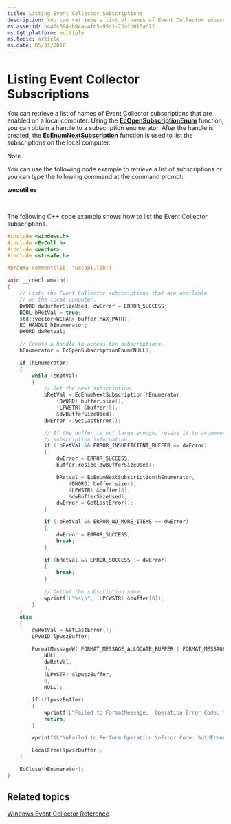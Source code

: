 ```yaml
---
title: Listing Event Collector Subscriptions
description: You can retrieve a list of names of Event Collector subscriptions that are enabled on a local computer.
ms.assetid: b44fc694-b94a-4fc5-95d1-72afb016ad72
ms.tgt_platform: multiple
ms.topic: article
ms.date: 05/31/2018
---
```


# Listing Event Collector Subscriptions

You can retrieve a list of names of Event Collector subscriptions that are enabled on a local computer. Using the [**EcOpenSubscriptionEnum**](/windows/desktop/api/Evcoll/nf-evcoll-ecopensubscriptionenum) function, you can obtain a handle to a subscription enumerator. After the handle is created, the [**EcEnumNextSubscription**](/windows/desktop/api/Evcoll/nf-evcoll-ecenumnextsubscription) function is used to list the subscriptions on the local computer.

> [!Note]
>
> You can use the following code example to retrieve a list of subscriptions or you can type the following command at the command prompt:
>
> **wecutil es**

 

The following C++ code example shows how to list the Event Collector subscriptions.


```C++
#include <windows.h>
#include <EvColl.h>
#include <vector>
#include <strsafe.h>

#pragma comment(lib, "wecapi.lib")

void __cdecl wmain()
{
    // Lists the Event Collector subscriptions that are available 
    // on the local computer.
    DWORD dwBufferSizeUsed, dwError = ERROR_SUCCESS;
    BOOL bRetVal = true;
    std::vector<WCHAR> buffer(MAX_PATH);
    EC_HANDLE hEnumerator;
    DWORD dwRetVal;

    // Create a handle to access the subscriptions.
    hEnumerator = EcOpenSubscriptionEnum(NULL);

    if (hEnumerator)
    {
        while (bRetVal)
        {
            // Get the next subscription.
            bRetVal = EcEnumNextSubscription(hEnumerator, 
                (DWORD) buffer.size(),
                (LPWSTR) &buffer[0],
                &dwBufferSizeUsed);
            dwError = GetLastError();

            // If the buffer is not large enough, resize it to accommodate the
            // subscription information.
            if (!bRetVal && ERROR_INSUFFICIENT_BUFFER == dwError)
            {
                dwError = ERROR_SUCCESS;
                buffer.resize(dwBufferSizeUsed);

                bRetVal = EcEnumNextSubscription(hEnumerator,
                    (DWORD) buffer.size(),
                    (LPWSTR) &buffer[0],
                    &dwBufferSizeUsed);
                dwError = GetLastError();
            }

            if (!bRetVal && ERROR_NO_MORE_ITEMS == dwError)
            {
                dwError = ERROR_SUCCESS;
                break;
            }

            if (bRetVal && ERROR_SUCCESS != dwError)
            {
                break;
            }
            
            // Output the subscription name.
            wprintf(L"%s\n", (LPCWSTR) &buffer[0]);    
        }
    }
    else
    {
        dwRetVal = GetLastError();
        LPVOID lpwszBuffer;

        FormatMessageW( FORMAT_MESSAGE_ALLOCATE_BUFFER | FORMAT_MESSAGE_FROM_SYSTEM,
            NULL,
            dwRetVal,
            0,
            (LPWSTR) &lpwszBuffer,
            0,
            NULL);

        if (!lpwszBuffer)
        {
            wprintf(L"Failed to FormatMessage.  Operation Error Code: %u. Error Code from FormatMessage: %u\n", dwRetVal, GetLastError());
            return;
        }

        wprintf(L"\nFailed to Perform Operation.\nError Code: %u\nError Message: %s\n", dwRetVal, lpwszBuffer);

        LocalFree(lpwszBuffer);
    }

    EcClose(hEnumerator);
}
```



## Related topics

<dl> <dt>

[Windows Event Collector Reference](windows-event-collector-reference.md)
</dt> </dl>

 

 




